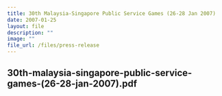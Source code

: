 ```yaml
---
title: 30th Malaysia‑Singapore Public Service Games (26‑28 Jan 2007)
date: 2007-01-25
layout: file
description: ""
image: ""
file_url: /files/press-release
---
```

30th-malaysia-singapore-public-service-games-(26-28-jan-2007).pdf
---

